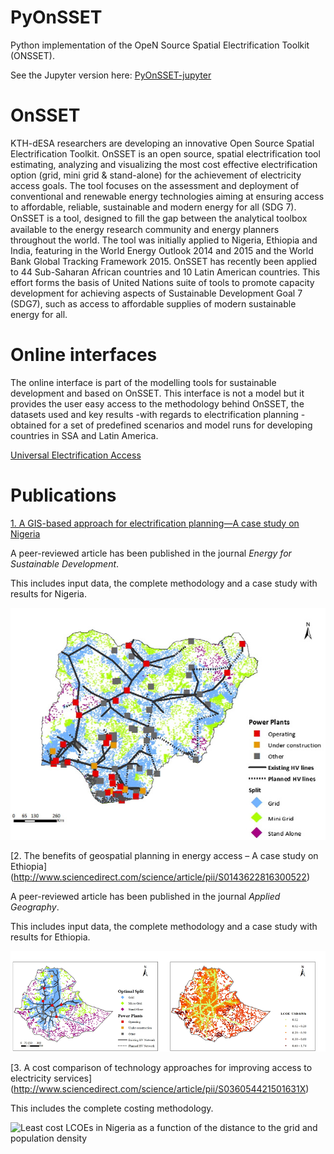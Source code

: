 # PyOnSSET
Python implementation of the OpeN Source Spatial Electrification Toolkit (ONSSET).

See the Jupyter version here: [PyOnSSET-jupyter](https://github.com/KTH-dESA/PyOnSSET-jupyter)

# OnSSET

KTH-dESA researchers are developing an innovative Open Source Spatial Electrification Toolkit. OnSSET is an open source, spatial electrification tool estimating, analyzing and visualizing the most cost effective electrification option (grid, mini grid & stand-alone) for the achievement of electricity access goals. The tool focuses on the assessment and deployment of conventional and renewable energy technologies aiming at ensuring access to affordable, reliable, sustainable and modern energy for all (SDG 7). OnSSET is a tool, designed to ﬁll the gap between the analytical toolbox available to the energy research community and energy planners throughout the world. The tool was initially applied to Nigeria, Ethiopia and India, featuring in the World Energy Outlook 2014 and 2015 and the World Bank Global Tracking Framework 2015. OnSSET has recently been applied to 44 Sub-Saharan African countries and  10 Latin American countries. This effort forms the basis of United Nations suite of tools to promote capacity development for achieving aspects of Sustainable Development Goal 7 (SDG7), such as access to affordable supplies of modern sustainable energy for all.

# Online interfaces

The online interface is part of the modelling tools for sustainable development and based on OnSSET. 
This interface is not a model but it provides the user easy access to the methodology behind OnSSET, the datasets used and key results -with regards to electrification planning - obtained for a set of predefined scenarios and model runs for developing countries in SSA and Latin America. 

[Universal Electrification Access](https://un-desa-modelling.github.io/electrification-paths-visualisation/)


# Publications


[1. A GIS-based approach for electrification planning—A case study on Nigeria](http://www.sciencedirect.com/science/article/pii/S0973082615000952)

A peer-reviewed article has been published in the journal *Energy for Sustainable Development*.

This includes input data, the complete methodology and a case study with results for Nigeria.

![Optimal electrification mix in Nigeria](/resources/nigeria_electrification_map.png "Optimal electrification mix in Nigeria")


[2. The benefits of geospatial planning in energy access – A case study on Ethiopia]
(http://www.sciencedirect.com/science/article/pii/S0143622816300522)

A peer-reviewed article has been published in the journal *Applied Geography*.

This includes input data, the complete methodology and a case study with results for Ethiopia.

![Optimal electrification mix and spatial levelized cost of electricity in Ethiopia](/resources/Ethiopia_optimalmix_LCOE.png "Optimal electrification mix and spatial levelized cost of electricity in Ethiopia")


[3. A cost comparison of technology approaches for improving access to electricity services]
(http://www.sciencedirect.com/science/article/pii/S036054421501631X)

This includes the complete costing methodology. 

![Least cost LCOEs in Nigeria as a function of the distance to the grid and population density
](/resources/Nigeria_LCOE_surface.png "Least cost LCOEs in Nigeria as a function of the distance to the grid and population density
")
